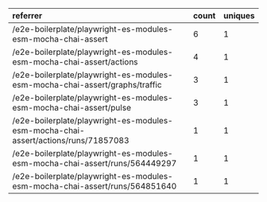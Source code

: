 | referrer                                                                           | count | uniques |
| :--------------------------------------------------------------------------------- | :---- | :------ |
| /e2e-boilerplate/playwright-es-modules-esm-mocha-chai-assert                       | 6     | 1       |
| /e2e-boilerplate/playwright-es-modules-esm-mocha-chai-assert/actions               | 4     | 1       |
| /e2e-boilerplate/playwright-es-modules-esm-mocha-chai-assert/graphs/traffic        | 3     | 1       |
| /e2e-boilerplate/playwright-es-modules-esm-mocha-chai-assert/pulse                 | 3     | 1       |
| /e2e-boilerplate/playwright-es-modules-esm-mocha-chai-assert/actions/runs/71857083 | 1     | 1       |
| /e2e-boilerplate/playwright-es-modules-esm-mocha-chai-assert/runs/564449297        | 1     | 1       |
| /e2e-boilerplate/playwright-es-modules-esm-mocha-chai-assert/runs/564851640        | 1     | 1       |